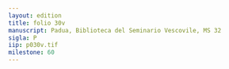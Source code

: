 ```yaml
---
layout: edition
title: folio 30v
manuscript: Padua, Biblioteca del Seminario Vescovile, MS 32
sigla: P
iip: p030v.tif
milestone: 60
---
```


